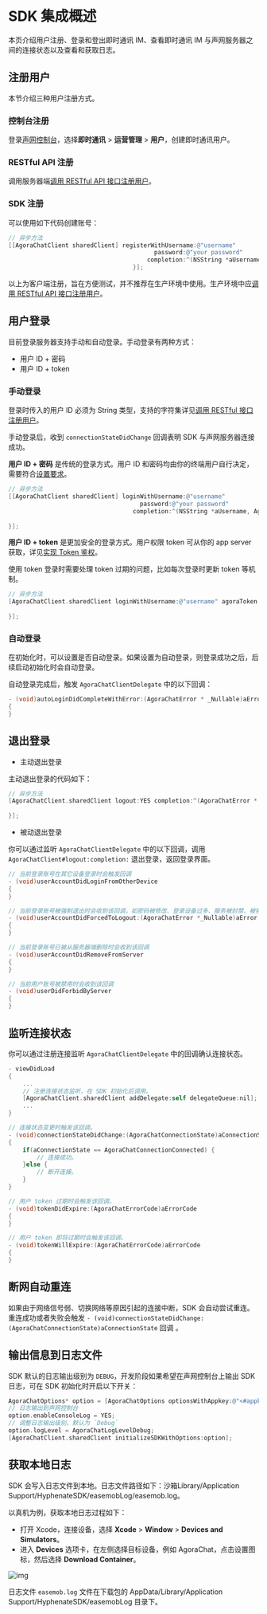 # SDK 集成概述

本页介绍用户注册、登录和登出即时通讯 IM、查看即时通讯 IM 与声网服务器之间的连接状态以及查看和获取日志。

## 注册用户

本节介绍三种用户注册方式。

### 控制台注册

登录[声网控制台](https://console.agora.io/)，选择**即时通讯** > **运营管理** > **用户**，创建即时通讯用户。

### RESTful API 注册

调用服务器端[调用 RESTful API 接口注册用户](./agora_chat_restful_registration#注册单个用户)。

### SDK 注册

可以使用如下代码创建账号：

```objectivec
// 异步方法 
[[AgoraChatClient sharedClient] registerWithUsername:@"username"
                                         password:@"your password"
                                       completion:^(NSString *aUsername, AgoraChatError *aError) {                             
                                   }];
```

以上为客户端注册，旨在方便测试，并不推荐在生产环境中使用。生产环境中应[调用 RESTful API 接口注册用户](./agora_chat_restful_registration#注册单个用户)。

## 用户登录

目前登录服务器支持手动和自动登录。手动登录有两种方式：

- 用户 ID + 密码
- 用户 ID + token

### 手动登录

登录时传入的用户 ID 必须为 String 类型，支持的字符集详见[调用 RESTful 接口注册用户](./agora_chat_restful_registration#注册单个用户)。

手动登录后，收到 `connectionStateDidChange` 回调表明 SDK 与声网服务器连接成功。

**用户 ID + 密码** 是传统的登录方式。用户 ID 和密码均由你的终端用户自行决定，需要符合[设置要求](./agora_chat_restful_registration#开放注册单个用户)。

```objectivec
// 异步方法 
[[AgoraChatClient sharedClient] loginWithUsername:@"username"
                                     password:@"your password"
                                   completion:^(NSString *aUsername, AgoraChatError *aError) {
                                                                 
}];
```

**用户 ID + token** 是更加安全的登录方式。用户权限 token 可从你的 app server 获取，详见[实现 Token 鉴权](./agora_chat_token)。

<div class="alert note">使用 token 登录时需要处理 token 过期的问题，比如每次登录时更新 token 等机制。</div>

```objectivec
// 异步方法 
[AgoraChatClient.sharedClient loginWithUsername:@"username" agoraToken:@"token" completion:^(NSString * _Nonnull aUsername, AgoraChatError * _Nullable aError) {
        
}];
```

### 自动登录

在初始化时，可以设置是否自动登录。如果设置为自动登录，则登录成功之后，后续启动初始化时会自动登录。

自动登录完成后，触发 `AgoraChatClientDelegate` 中的以下回调：

```objectivec
- (void)autoLoginDidCompleteWithError:(AgoraChatError * _Nullable)aError
{
}
```

## 退出登录

- 主动退出登录

主动退出登录的代码如下：

```objectivec
// 异步方法 
[AgoraChatClient.sharedClient logout:YES completion:^(AgoraChatError * _Nullable aError) {
        
}];
```

- 被动退出登录

你可以通过监听 `AgoraChatClientDelegate` 中的以下回调，调用 `AgoraChatClient#logout:completion:` 退出登录，返回登录界面。

```objectivec
// 当前登录账号在其它设备登录时会触发回调
- (void)userAccountDidLoginFromOtherDevice
{
}

// 当前登录账号被强制退出时会收到该回调，如密码被修改、登录设备过多、服务被封禁、被强制下线等原因
- (void)userAccountDidForcedToLogout:(AgoraChatError *_Nullable)aError
{
}

// 当前登录账号已被从服务器端删除时会收到该回调
- (void)userAccountDidRemoveFromServer
{
}

// 当前用户账号被禁用时会收到该回调
- (void)userDidForbidByServer
{
}
```

## 监听连接状态

你可以通过注册连接监听 `AgoraChatClientDelegate` 中的回调确认连接状态。

```objectivec
- viewDidLoad
{
    ...
    // 注册连接状态监听，在 SDK 初始化后调用。
    [AgoraChatClient.sharedClient addDelegate:self delegateQueue:nil];
    ...
}

// 连接状态变更时触发该回调。
- (void)connectionStateDidChange:(AgoraChatConnectionState)aConnectionState
{
    if(aConnectionState == AgoraChatConnectionConnected) {
        // 连接成功。
    }else {
        // 断开连接。
    }
}

// 用户 token 过期时会触发该回调。
- (void)tokenDidExpire:(AgoraChatErrorCode)aErrorCode
{
}

// 用户 token 即将过期时会触发该回调。
- (void)tokenWillExpire:(AgoraChatErrorCode)aErrorCode
{
}
```

## 断网自动重连

如果由于网络信号弱、切换网络等原因引起的连接中断，SDK 会自动尝试重连。重连成功或者失败会触发 `- (void)connectionStateDidChange:(AgoraChatConnectionState)aConnectionState` 回调 。

## 输出信息到日志文件

SDK 默认的日志输出级别为 `DEBUG`，开发阶段如果希望在声网控制台上输出 SDK 日志，可在 SDK 初始化时开启以下开关：

```objectivec
AgoraChatOptions* option = [AgoraChatOptions optionsWithAppkey:@"<#appkey#>"];
// 日志输出到声网控制台
option.enableConsoleLog = YES;
// 调整日志输出级别，默认为 `Debug`
option.logLevel = AgoraChatLogLevelDebug;
[AgoraChatClient.sharedClient initializeSDKWithOptions:option];
```

## 获取本地日志

SDK 会写入日志文件到本地。日志文件路径如下：沙箱Library/Application Support/HyphenateSDK/easemobLog/easemob.log。

以真机为例，获取本地日志过程如下：

- 打开 Xcode，连接设备，选择 **Xcode** > **Window** > **Devices and Simulators**。
- 进入 **Devices** 选项卡，在左侧选择目标设备，例如 AgoraChat，点击设置图标，然后选择 **Download Container**。

![img](./agora_doc_source/markdown/agora-chat/images/integrationoverview/overview_fetchlogfile_ios.png)

日志文件 `easemob.log` 文件在下载包的 AppData/Library/Application Support/HyphenateSDK/easemobLog 目录下。
